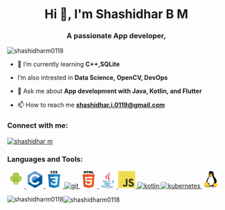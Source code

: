 <h1 align="center">Hi 👋, I'm Shashidhar B M</h1>
<h3 align="center">A passionate App developer,</h3>

<p align="left"> <img src="https://komarev.com/ghpvc/?username=shashidharm0118&label=Profile%20views&color=0e75b6&style=flat" alt="shashidharm0118" /> </p>


- 🌱 I’m currently learning **C++,SQLite**

- I’m also intrested in **Data Science, OpenCV, DevOps**

- 💬 Ask me about **App development with Java, Kotlin, and Flutter**

- 📫 How to reach me **shashidhar.i.0119@gmail.com**

<h3 align="left">Connect with me:</h3>
<p align="left">
<a href="https://linkedin.com/in/shashidhar m" target="blank"><img align="center" src="https://raw.githubusercontent.com/rahuldkjain/github-profile-readme-generator/master/src/images/icons/Social/linked-in-alt.svg" alt="shashidhar m" height="30" width="40" /></a>
</p>

<h3 align="left">Languages and Tools:</h3>
<p align="left"> <a href="https://developer.android.com" target="_blank" rel="noreferrer"> <img src="https://raw.githubusercontent.com/devicons/devicon/master/icons/android/android-original-wordmark.svg" alt="android" width="40" height="40"/> </a> <a href="https://www.cprogramming.com/" target="_blank" rel="noreferrer"> <img src="https://raw.githubusercontent.com/devicons/devicon/master/icons/c/c-original.svg" alt="c" width="40" height="40"/> </a> <a href="https://www.w3schools.com/css/" target="_blank" rel="noreferrer"> <img src="https://raw.githubusercontent.com/devicons/devicon/master/icons/css3/css3-original-wordmark.svg" alt="css3" width="40" height="40"/> </a> <a href="https://git-scm.com/" target="_blank" rel="noreferrer"> <img src="https://www.vectorlogo.zone/logos/git-scm/git-scm-icon.svg" alt="git" width="40" height="40"/> </a> <a href="https://www.w3.org/html/" target="_blank" rel="noreferrer"> <img src="https://raw.githubusercontent.com/devicons/devicon/master/icons/html5/html5-original-wordmark.svg" alt="html5" width="40" height="40"/> </a> <a href="https://www.java.com" target="_blank" rel="noreferrer"> <img src="https://raw.githubusercontent.com/devicons/devicon/master/icons/java/java-original.svg" alt="java" width="40" height="40"/> </a> <a href="https://developer.mozilla.org/en-US/docs/Web/JavaScript" target="_blank" rel="noreferrer"> <img src="https://raw.githubusercontent.com/devicons/devicon/master/icons/javascript/javascript-original.svg" alt="javascript" width="40" height="40"/> </a> <a href="https://kotlinlang.org" target="_blank" rel="noreferrer"> <img src="https://www.vectorlogo.zone/logos/kotlinlang/kotlinlang-icon.svg" alt="kotlin" width="40" height="40"/> </a> <a href="https://kubernetes.io" target="_blank" rel="noreferrer"> <img src="https://www.vectorlogo.zone/logos/kubernetes/kubernetes-icon.svg" alt="kubernetes" width="40" height="40"/> </a> <a href="https://www.linux.org/" target="_blank" rel="noreferrer"> <img src="https://raw.githubusercontent.com/devicons/devicon/master/icons/linux/linux-original.svg" alt="linux" width="40" height="40"/> </a> </p>

<p><img align="left" src="https://github-readme-stats.vercel.app/api/top-langs?username=shashidharm0118&show_icons=true&locale=en&layout=compact" alt="shashidharm0118" /></p>
<!-- 
<p>&nbsp;<img align="center" src="https://github-readme-stats.vercel.app/api?username=shashidharm0118&show_icons=true&locale=en" alt="shashidharm0118" /></p> -->

<p><img align="center" src="https://github-readme-streak-stats.herokuapp.com/?user=shashidharm0118&" alt="shashidharm0118" /></p>
